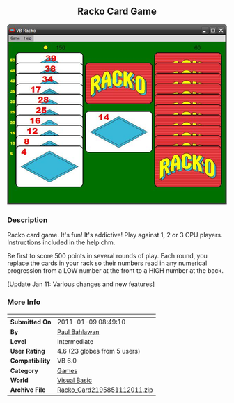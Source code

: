 ﻿<div align="center">

## Racko Card Game

<img src="PIC2011141556513170.JPG">
</div>

### Description

Racko card game. It's fun! It's addictive! Play against 1, 2 or 3 CPU players. Instructions included in the help chm.

Be first to score 500 points in several rounds of play. Each round, you replace the cards in your rack so their numbers read in any numerical progression from a LOW number at the front to a HIGH number at the back.

[Update Jan 11: Various changes and new features]
 
### More Info
 


<span>             |<span>
---                |---
**Submitted On**   |2011-01-09 08:49:10
**By**             |[Paul Bahlawan](https://github.com/Planet-Source-Code/PSCIndex/blob/master/ByAuthor/paul-bahlawan.md)
**Level**          |Intermediate
**User Rating**    |4.6 (23 globes from 5 users)
**Compatibility**  |VB 6\.0
**Category**       |[Games](https://github.com/Planet-Source-Code/PSCIndex/blob/master/ByCategory/games__1-38.md)
**World**          |[Visual Basic](https://github.com/Planet-Source-Code/PSCIndex/blob/master/ByWorld/visual-basic.md)
**Archive File**   |[Racko\_Card2195851112011\.zip](https://github.com/Planet-Source-Code/paul-bahlawan-racko-card-game__1-73660/archive/master.zip)









